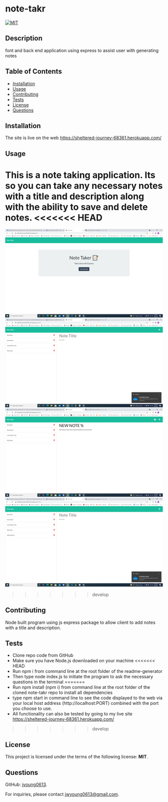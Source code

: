 # note-takr

  [![MIT](https://img.shields.io/badge/License-MIT-blue.svg)](https://opensource.org/licenses/MIT)

  ## Description
  font and back end application using express to assist user with generating notes

  ## Table of Contents
  - [Installation](#Installation)
  - [Usage](#Usage)
  - [Contributing](#Contributing)
  - [Tests](#Tests)
  - [License](#License)
  - [Questions](#Questions)

  ## Installation
  The site is live on the web https://sheltered-journey-68361.herokuapp.com/ 

  ## Usage
  This is a note taking application.  Its so you can take any necessary notes with a title and description along with the ability to save and delete notes.
<<<<<<< HEAD
=======
  ![alt text](./public/assets/images/Note-Taker.png)
  ![alt text](./public/assets/images/Note-Taker-Notes.png)
  ![alt text](./public/assets/images/note-entered-before-save.png)
  ![alt text](./public/assets/images/new-note-added.png)
>>>>>>> develop

  ## Contributing
  Node built program using js express package to allow client to add notes with a title and description.

  ## Tests
  * Clone repo code from GitHub 
  * Make sure you have Node.js downloaded on your machine 
<<<<<<< HEAD
  * Run npm i from command line at the root folder of the readme-generator 
  * Then type node index.js to initiate the program to ask the necessary questions in the terminal
=======
  * Run npm install (npm i) from command line at the root folder of the cloned note-takr repo to install all dependencies
  * type npm start in command line to see the code displayed to the web via your local host address (http://localhost:PORT) combined with the port you choose to use.
  * All functionality can also be tested by going to my live site https://sheltered-journey-68361.herokuapp.com/
>>>>>>> develop

  ## License
  This project is licensed under the terms of the following license: **MIT**.

  ## Questions
  GitHub: [jyoung0613](https://github.com/jyoung0613).  

  For inquiries, please contact jwyoung0613@gmail.com.
